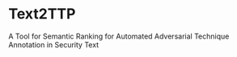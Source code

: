 # Text2TTP
A Tool for Semantic Ranking for Automated Adversarial Technique Annotation in Security Text
